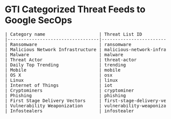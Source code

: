 # GTI Categorized Threat Feeds to Google SecOps


<pre>
| Category name                    | Threat List ID                   | Entities supported (threat_list_id) | License                        | Description                                                                                                          |
|----------------------------------|----------------------------------|-------------------------------------|--------------------------------|----------------------------------------------------------------------------------------------------------------------|
| Ransomware                       | ransomware                       | files                               | All                            | IoCs categorized as Ransomware by our security engine partners or Google TI experts.                                 |
| Malicious Network Infrastructure | malicious-network-infrastructure | URLs, domains, IP addresses         | All                            | Network related IoCs which have been related with Malware Infrastructure by our Google TI experts.                   |
| Malware                          | malware                          | files, URLs, domains, IP addresses  | Enterprise and Enterprise Plus | IoCs that have been identified and classified as malware by our Google TI specialists.                               |
| Threat Actor                     | threat-actor                     | files, URLs, domains, IP addresses  | Enterprise and Enterprise Plus | IoCs that our Google TI experts have linked to specific Threat Actors.                                               |
| Daily Top Trending               | trending                         | files, URLs, domains, IP addresses  | Enterprise and Enterprise Plus | Top Trending IoCs based on daily lookups and relevance.                                                              |
| Mobile                           | mobile                           | files                               | Enterprise Plus                | IOS and Android files that have been identified as malware by our security engine partners.                          |
| OS X                             | osx                              | files                               | Enterprise Plus                | OS X files that have been identified as malware by our security engine partners.                                     |
| Linux                            | linux                            | files                               | Enterprise Plus                | Linux files that have been identified as malware by our security engine partners.                                    |
| Internet of Things               | iot                              | files                               | Enterprise Plus                | IoT files that have been identified as malware by our security engine partners.                                      |
| Cryptominers                     | cryptominer                      | files, URLs, domains, IP addresses  | Enterprise Plus                | IoCs which our security engine partners have classified as Miners.                                                   |
| Phishing                         | phishing                         | URLs, domains, IP addresses         | Enterprise Plus                | Network related IoCs which our security engine partners have classified as Phishing.                                 |
| First Stage Delivery Vectors     | first-stage-delivery-vectors     | files                               | Enterprise Plus                | Emails attachments and files served by URLs, that have been identified as malware by our security engine partners.   |
| Vulnerability Weaponization      | vulnerability-weaponization      | files, URLs, domains, IP addresses  | Enterprise Plus                | IoCs which have been related with Vulnerabilities exploitation by our security engine partners or Google TI experts. |
| Infostealers                     | infostealer                      | files                               | Enterprise Plus                | Files that have been categorized as Infostealers by our security engine partners or Google TI experts.               |

</pre>
